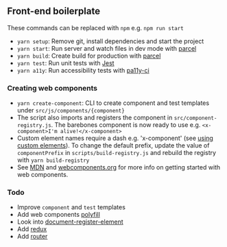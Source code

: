 ## Front-end boilerplate

These commands can be replaced with `npm` e.g. `npm run start`

+ `yarn setup`: Remove git, install dependencies and start the project
+ `yarn start`: Run server and watch files in dev mode with [parcel](https://parceljs.org/)
+ `yarn build`: Create build for production with [parcel](https://parceljs.org/)
+ `yarn test`: Run unit tests with [Jest](https://github.com/facebook/jest)
+ `yarn a11y`: Run accessibility tests with [pa11y-ci](https://github.com/pa11y/pa11y-ci)

### Creating web components
+ `yarn create-component`: CLI to create component and test templates under `src/js/components/{component}`
+ The script also imports and registers the component in `src/component-registry.js`. The barebones component is now ready to use e.g. `<x-component>I'm alive!</x-component>`
+ Custom element names require a dash e.g. 'x-component' (see [using custom elements](https://developer.mozilla.org/en-US/docs/Web/Web_Components/Using_custom_elements)). To change the default prefix, update the value of `componentPrefix` in `scripts/build-registry.js` and rebuild the registry with `yarn build-registry`  
+ See [MDN](https://developer.mozilla.org/en-US/docs/Web/Web_Components) and [webcomponents.org](https://www.webcomponents.org/introduction) for more info on getting started with web components.

### Todo
+ Improve `component` and `test` templates
+ Add web components [polyfill](https://www.webcomponents.org/polyfills)
+ Look into [document-register-element](https://github.com/WebReflection/document-register-element)
+ Add [redux](https://github.com/reduxjs/redux)
+ Add [router](https://github.com/faceyspacey/redux-first-router)
